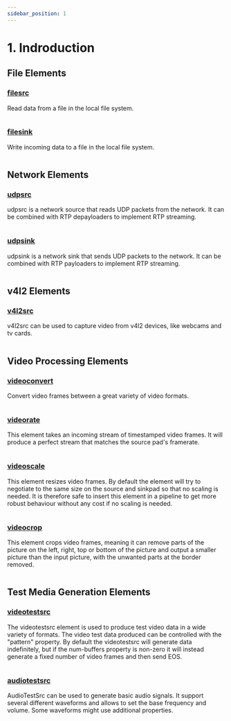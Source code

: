 ```yaml
---
sidebar_position: 1
---
```


# 1. Indroduction

## File Elements

### [filesrc](https://gstreamer.freedesktop.org/documentation/coreelements/filesrc.html?gi-language=c)

Read data from a file in the local file system.

```bash

```

### [filesink](https://gstreamer.freedesktop.org/documentation/coreelements/filesink.html?gi-language=c)

Write incoming data to a file in the local file system.

```bash

```

## Network Elements

### [udpsrc](https://gstreamer.freedesktop.org/documentation/udp/udpsrc.html?gi-language=c)

udpsrc is a network source that reads UDP packets from the network. It can be combined with RTP depayloaders to implement RTP streaming.

```bash

```

### [udpsink](https://gstreamer.freedesktop.org/documentation/udp/udpsink.html?gi-language=c)

udpsink is a network sink that sends UDP packets to the network. It can be combined with RTP payloaders to implement RTP streaming.

```bash

```

## v4l2 Elements

### [v4l2src](https://gstreamer.freedesktop.org/documentation/video4linux2/v4l2src.html?gi-language=c)

v4l2src can be used to capture video from v4l2 devices, like webcams and tv cards.

```bash

```

## Video Processing Elements

### [videoconvert](https://gstreamer.freedesktop.org/documentation/videoconvertscale/videoconvert.html?gi-language=c)

Convert video frames between a great variety of video formats.

```bash

```

### [videorate](https://gstreamer.freedesktop.org/documentation/videorate/index.html?gi-language=c)

This element takes an incoming stream of timestamped video frames. It will produce a perfect stream that matches the source pad's framerate.

```bash

```

### [videoscale](https://gstreamer.freedesktop.org/documentation/videoconvertscale/videoscale.html?gi-language=c)

This element resizes video frames. By default the element will try to negotiate to the same size on the source and sinkpad so that no scaling is needed. It is therefore safe to insert this element in a pipeline to get more robust behaviour without any cost if no scaling is needed.

```bash

```

### [videocrop](https://gstreamer.freedesktop.org/documentation/videocrop/videocrop.html?gi-language=c)

This element crops video frames, meaning it can remove parts of the picture on the left, right, top or bottom of the picture and output a smaller picture than the input picture, with the unwanted parts at the border removed.

```bash

```

## Test Media Generation Elements

### [videotestsrc](https://gstreamer.freedesktop.org/documentation/videotestsrc/index.html?gi-language=c)

The videotestsrc element is used to produce test video data in a wide variety of formats. The video test data produced can be controlled with the "pattern" property.
By default the videotestsrc will generate data indefinitely, but if the num-buffers property is non-zero it will instead generate a fixed number of video frames and then send EOS.

```bash

```

### [audiotestsrc](https://gstreamer.freedesktop.org/documentation/audiotestsrc/index.html?gi-language=c)

AudioTestSrc can be used to generate basic audio signals. It support several different waveforms and allows to set the base frequency and volume. Some waveforms might use additional properties.

```bash

```
